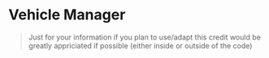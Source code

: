 # Vehicle Manager
> Just for your information if you plan to use/adapt this credit would be greatly appriciated if possible (either inside or outside of the code)
